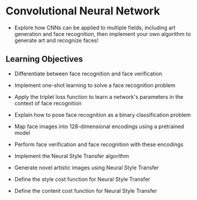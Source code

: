 # Convolutional Neural Network
* Explore how CNNs can be applied to multiple fields, including art generation and face recognition, then implement your 
own algorithm to generate art and recognize faces!

## Learning Objectives
+ Differentiate between face recognition and face verification
* Implement one-shot learning to solve a face recognition problem
+ Apply the triplet loss function to learn a network's parameters in the context of face recognition
* Explain how to pose face recognition as a binary classification problem
+ Map face images into 128-dimensional encodings using a pretrained model
* Perform face verification and face recognition with these encodings
+ Implement the Neural Style Transfer algorithm
* Generate novel artistic images using Neural Style Transfer
+ Define the style cost function for Neural Style Transfer
* Define the content cost function for Neural Style Transfer
